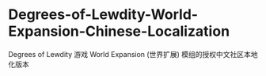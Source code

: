 # Degrees-of-Lewdity-World-Expansion-Chinese-Localization
Degrees of Lewdity 游戏 World Expansion (世界扩展) 模组的授权中文社区本地化版本
